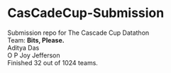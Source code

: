 # CasCadeCup-Submission
Submission repo for The Cascade Cup Datathon <br>
Team: **Bits, Please.** <br>
Aditya Das <br>
O P Joy Jefferson <br>
Finished 32 out of 1024 teams.
